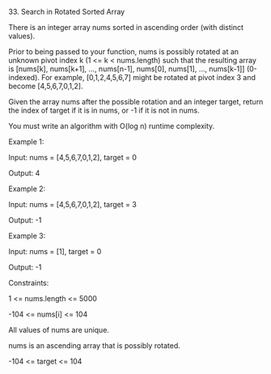 <p>33. Search in Rotated Sorted Array</p>

<p>There is an integer array nums sorted in ascending order (with distinct values).</p>

<p>Prior to being passed to your function, nums is possibly rotated at an unknown pivot index k (1 <= k < nums.length) such that the resulting array is [nums[k], nums[k+1], ..., nums[n-1], nums[0], nums[1], ..., nums[k-1]] (0-indexed). For example, [0,1,2,4,5,6,7] might be rotated at pivot index 3 and become [4,5,6,7,0,1,2].</p>

<p>Given the array nums after the possible rotation and an integer target, return the index of target if it is in nums, or -1 if it is not in nums.</p>

<p>You must write an algorithm with O(log n) runtime complexity.</p>

 

<p>Example 1:</p>

<p>Input: nums = [4,5,6,7,0,1,2], target = 0</p>
<p>Output: 4</p>

<p>Example 2:</p>

<p>Input: nums = [4,5,6,7,0,1,2], target = 3</p>
<p>Output: -1</p>
<p>Example 3:</p>

<p>Input: nums = [1], target = 0</p>
<p>Output: -1</p>
 

<p>Constraints:</p>

<p>1 <= nums.length <= 5000</p>
<p>-104 <= nums[i] <= 104</p>
<p>All values of nums are unique.</p>
<p>nums is an ascending array that is possibly rotated.</p>
-104 <= target <= 104
